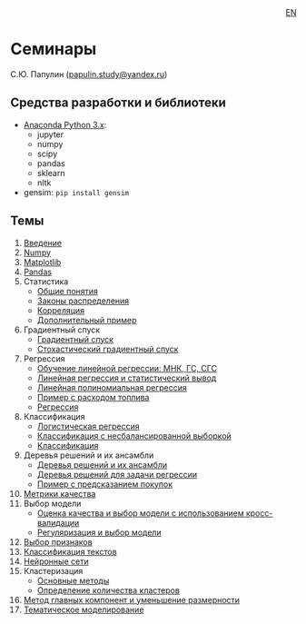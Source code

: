 
<div align=right><a href="README_EN.md">EN</a></div>

# Семинары

С.Ю. Папулин (papulin.study@yandex.ru)


## Средства разработки и библиотеки

- [Anaconda Python 3.x](https://www.anaconda.com/distribution/):
    - jupyter
    - numpy
    - scipy
    - pandas
    - sklearn
    - nltk
- gensim: `pip install gensim`

## Темы

1. [Введение](notebooks/C1_Intro.ipynb)
2. [Numpy](notebooks/C2_Numpy.ipynb)
3. [Matplotlib](notebooks/C2_Matplotlib.ipynb)
4. [Pandas](notebooks/C2_Pandas.ipynb)
5. Статистика
    - [Общие понятия](https://nbviewer.jupyter.org/github/MLMethods/Practice/blob/master/notebooks/C4_Statistics.ipynb)
    - [Законы распределения](notebooks/C4_Distributions.ipynb)
    - [Корреляция](notebooks/C4_Correlation.ipynb)
    - [Дополнительный пример](notebooks/C4_Statistics_Examples.ipynb)
6. Градиентный спуск
    - [Градиентный спуск](notebooks/C3_GD.ipynb)
    - [Стохастический градиентный спуск](notebooks/C3_SGD.ipynb)
7. Регрессия
    - [Обучение линейной регрессии: МНК, ГС, СГС](notebooks/C3_Linear_Regression.ipynb)
    - [Линейная регрессия и статистический вывод](notebooks/C3_Inference.ipynb)
    - [Линейная полиномиальная регрессия](notebooks/C5_Polynomial_Regression.ipynb)
    - [Пример с расходом топлива](notebooks/C5_Linear_Regression_Fuel_Consumption.ipynb)
    - [Регрессия](notebooks/C5_Regression.ipynb)
8. Классификация
    - [Логистическая регрессия](notebooks/C5_Logistic_Regression.ipynb)
    - [Классификация с несбалансированной выборкой](notebooks/C5_Imbalanced_Classification.ipynb)
    - [Классификация](notebooks/C5_Classification.ipynb)
9. Деревья решений и их ансамбли
    - [Деревья решений и их ансамбли](notebooks/C5_DT.ipynb)
    - [Деревья решений для задачи регрессии](notebooks/C5_DT_Housing.ipynb)
    - [Пример с предсказанием покупок](notebooks/C5_DT_Purchase.ipynb)
10. [Метрики качества](notebooks/C6_Metrics.ipynb)
11. Выбор модели
    - [Оценка качества и выбор модели с использованием кросс-валидации](notebooks/C6_CV.ipynb)
    - [Регуляризация и выбор модели](notebooks/C6_Regularization.ipynb)
12. [Выбор признаков](notebooks/C7_Feature_Selection.ipynb)
13. [Классификация текстов](notebooks/C7_Text_Classification.ipynb)
14. [Нейронные сети](notebooks/C5_NN.ipynb)
15. Кластеризация
    - [Основные методы](notebooks/C8_Clustering.ipynb)
    - [Определение количества кластеров](notebooks/C8_Number_of_Clusters.ipynb)
16. [Метод главных компонент и уменьшение размерности](notebooks/C8_PCA.ipynb)
17. [Тематическое моделирование](notebooks/C9_Topic_Modeling.ipynb)


